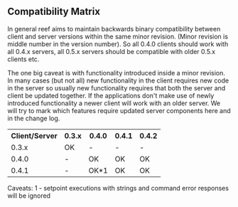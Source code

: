 
## Compatibility Matrix

In general reef aims to maintain backwards binary compatibility between client and server versions within the same
minor revision. (Minor revision is middle number in the version number).  So all 0.4.0 clients should work
with all 0.4.x servers, all 0.5.x servers should be compatible with older 0.5.x clients etc.

The one big caveat is with functionality introduced inside a minor revision. In many cases (but not all)
new functionality in the client requires new code in the server so usually new functionality requires that both
the server and client be updated together. If the applications don't make use of newly introduced functionality
a newer client will work with an older server. We will try to mark which features require updated server components
here and in the change log.

<table>
  <tr>
    <th>Client/Server</th><th>0.3.x</th><th>0.4.0</th><th>0.4.1</th><th>0.4.2</th>
  </tr>
  <tr>
    <td>0.3.x</td><td>OK</td><td>-</td><td>-</td><td>-</td>
  </tr>
  <tr>
    <td>0.4.0</td><td>-</td><td>OK</td><td>OK</td><td>OK</td>
  </tr>
  <tr>
    <td>0.4.1</td><td>-</td><td>OK*1</td><td>OK</td><td>OK</td>
  </tr>
</table>

Caveats:
 1 - setpoint executions with strings and command error responses will be ignored

